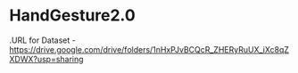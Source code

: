 # HandGesture2.0
.URL for Dataset - https://drive.google.com/drive/folders/1nHxPJvBCQcR_ZHERyRuUX_iXc8qZXDWX?usp=sharing
